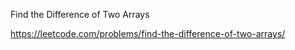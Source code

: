 Find the Difference of Two Arrays

https://leetcode.com/problems/find-the-difference-of-two-arrays/
